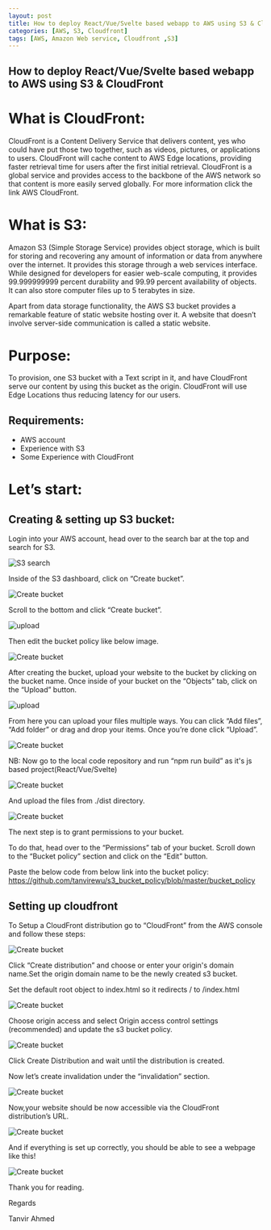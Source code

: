 ```yaml
---
layout: post
title: How to deploy React/Vue/Svelte based webapp to AWS using S3 & CloudFront
categories: [AWS, S3, Cloudfront]
tags: [AWS, Amazon Web service, Cloudfront ,S3]
---
```





## How to deploy React/Vue/Svelte based webapp to AWS using S3 & CloudFront


# What is CloudFront:

CloudFront is a Content Delivery Service that delivers content, yes who could have put those two together, such as videos, pictures, or applications to users. CloudFront will cache content to AWS Edge locations, providing faster retrieval time for users after the first initial retrieval. CloudFront is a global service and provides access to the backbone of the AWS network so that content is more easily served globally. For more information click the link AWS CloudFront.


# What is S3:

Amazon S3 (Simple Storage Service) provides object storage, which is built for storing and recovering any amount of information or data from anywhere over the internet. It provides this storage through a web services interface. While designed for developers for easier web-scale computing, it provides 99.999999999 percent durability and 99.99 percent availability of objects. It can also store computer files up to 5 terabytes in size.

Apart from data storage functionality, the AWS S3 bucket provides a remarkable feature of static website hosting over it. A website that doesn’t involve server-side communication is called a static website.

# Purpose:
To provision, one S3 bucket with a Text script in it, and have CloudFront serve our content by using this bucket as the origin. CloudFront will use Edge Locations thus reducing latency for our users.

## Requirements:
- AWS account
- Experience with S3 
- Some Experience with CloudFront

# Let’s start:

## Creating & setting up S3 bucket:
Login into your AWS account, head over to the search bar at the top and search for S3.

![S3 search](/images/s3-cloudfront/s3%20search.png)


Inside of the S3 dashboard, click on “Create bucket”.

![Create bucket](/images/s3-cloudfront/2%20.create%20bucket.png)


Scroll to the bottom and click “Create bucket”.


![upload](/images/s3-cloudfront/1_UkFz-IRBRXZzgvcfSUQkng.jpeg)




Then edit the bucket policy like below image.


![Create bucket](/images/s3-cloudfront/bucket%20policy.png)



After creating the bucket, upload your website to the bucket by clicking on the bucket name. Once inside of your bucket on the “Objects” tab, click on the “Upload” button.


![upload](/images/s3-cloudfront/1_bYTwXcSGdFRwKi5o1UE33g.jpeg)




From here you can upload your files multiple ways. You can click “Add files”, “Add folder” or drag and drop your items. Once you’re done click “Upload”.

![Create bucket](/images/s3-cloudfront/1_XKQcRXCsjNrFKsgvjfNO3A.jpeg)



NB: Now go to the local code repository and run “npm run build” as it's js based project(React/Vue/Svelte)

![Create bucket](/images/s3-cloudfront/2.build.png)

And upload the files from ./dist directory.


![Create bucket](/images/s3-cloudfront/files%20upload.png)

The next step is to grant permissions to your bucket.

To do that, head over to the “Permissions” tab of your bucket. Scroll down to the “Bucket policy” section and click on the “Edit” button.


Paste the below code from below link into the bucket policy:  
https://github.com/tanvirewu/s3_bucket_policy/blob/master/bucket_policy


## Setting up cloudfront 

To Setup a CloudFront distribution go to “CloudFront” from the AWS console and follow these steps:

![Create bucket](/images/s3-cloudfront/create%20cloud.png)

Click “Create distribution” and choose  or enter your origin's domain name.Set the origin domain name to be the newly created s3 bucket.

Set the default root object to index.html so it redirects / to /index.html

![Create bucket](/images/s3-cloudfront/index.png)

Choose origin access and select Origin access control settings (recommended) and update the s3 bucket policy. 


![Create bucket](/images/s3-cloudfront/origin.png)

Click Create Distribution and wait until the distribution is created.



Now let’s create invalidation under the “invalidation” section. 

![Create bucket](/images/s3-cloudfront/invilidation.png)

Now,your website should be now accessible via the CloudFront distribution’s URL. 


![Create bucket](/images/s3-cloudfront/link.png)


And if everything is set up correctly, you should be able to see a webpage like this!

![Create bucket](/images/s3-cloudfront/cloudfront.png)




Thank you for reading. 

Regards

Tanvir Ahmed







